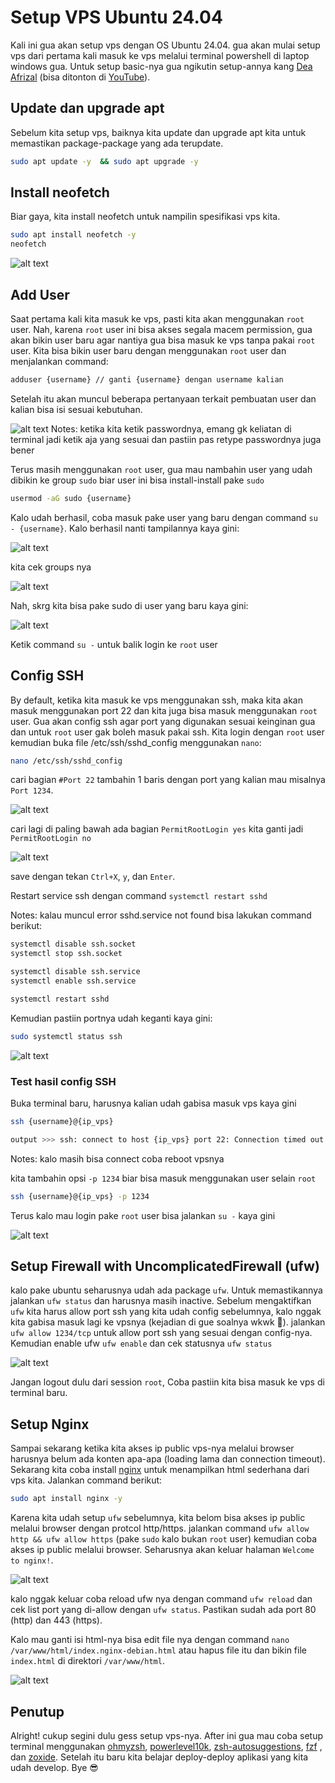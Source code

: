 # Setup VPS Ubuntu 24.04

Kali ini gua akan setup vps dengan OS Ubuntu 24.04. gua akan mulai setup vps dari pertama kali masuk ke vps melalui terminal powershell di laptop windows gua. Untuk setup basic-nya gua ngikutin setup-annya kang [Dea Afrizal](https://www.youtube.com/@deaafrizal) (bisa ditonton di [YouTube](https://www.youtube.com/watch?v=kgj18fGXuac)).

## Update dan upgrade apt

Sebelum kita setup vps, baiknya kita update dan upgrade apt kita untuk memastikan package-package yang ada terupdate.

```bash
sudo apt update -y  && sudo apt upgrade -y
```

## Install neofetch

Biar gaya, kita install neofetch untuk nampilin spesifikasi vps kita.

```bash
sudo apt install neofetch -y
neofetch
```

![alt text](image-4.png)

## Add User

Saat pertama kali kita masuk ke vps, pasti kita akan menggunakan `root` user. Nah, karena `root` user ini bisa akses segala macem permission, gua akan bikin user baru agar nantiya gua bisa masuk ke vps tanpa pakai `root` user. Kita bisa bikin user baru dengan menggunakan `root` user dan menjalankan command:

```bash
adduser {username} // ganti {username} dengan username kalian
```

Setelah itu akan muncul beberapa pertanyaan terkait pembuatan user dan kalian bisa isi sesuai kebutuhan.

![alt text](image.png)
Notes: ketika kita ketik passwordnya, emang gk keliatan di terminal jadi ketik aja yang sesuai dan pastiin pas retype passwordnya juga bener

Terus masih menggunakan `root` user, gua mau nambahin user yang udah dibikin ke group `sudo` biar user ini bisa install-install pake `sudo`

```bash
usermod -aG sudo {username}
```

Kalo udah berhasil, coba masuk pake user yang baru dengan command `su - {username}`. Kalo berhasil nanti tampilannya kaya gini:

![alt text](image-1.png)

kita cek groups nya

![alt text](image-2.png)

Nah, skrg kita bisa pake sudo di user yang baru kaya gini:

![alt text](image-3.png)

Ketik command `su -` untuk balik login ke `root` user

## Config SSH

By default, ketika kita masuk ke vps menggunakan ssh, maka kita akan masuk menggunakan port 22 dan kita juga bisa masuk menggunakan `root` user. Gua akan config ssh agar port yang digunakan sesuai keinginan gua dan untuk `root` user gak boleh masuk pakai ssh. Kita login dengan `root` user kemudian buka file /etc/ssh/sshd_config menggunakan `nano`:

```bash
nano /etc/ssh/sshd_config
```

cari bagian `#Port 22` tambahin 1 baris dengan port yang kalian mau misalnya `Port 1234`.

![alt text](image-5.png)

cari lagi di paling bawah ada bagian `PermitRootLogin yes` kita ganti jadi `PermitRootLogin no`

![alt text](image-6.png)

save dengan tekan `Ctrl+X`, `y`, dan `Enter`.

Restart service ssh dengan command `systemctl restart sshd`

Notes: kalau muncul error sshd.service not found bisa lakukan command berikut:

```bash
systemctl disable ssh.socket
systemctl stop ssh.socket

systemctl disable ssh.service
systemctl enable ssh.service

systemctl restart sshd
```

Kemudian pastiin portnya udah keganti kaya gini:

```bash
sudo systemctl status ssh
```

![alt text](image-7.png)

### Test hasil config SSH

Buka terminal baru, harusnya kalian udah gabisa masuk vps kaya gini

```bash
ssh {username}@{ip_vps}

output >>> ssh: connect to host {ip_vps} port 22: Connection timed out
```

Notes: kalo masih bisa connect coba reboot vpsnya

kita tambahin opsi `-p 1234` biar bisa masuk menggunakan user selain `root`

```bash
ssh {username}@{ip_vps} -p 1234
```

Terus kalo mau login pake `root` user bisa jalankan `su -` kaya gini

![alt text](image-8.png)

## Setup Firewall with UncomplicatedFirewall (ufw)

kalo pake ubuntu seharusnya udah ada package `ufw`. Untuk memastikannya jalankan `ufw status` dan harusnya masih inactive. Sebelum mengaktifkan `ufw` kita harus allow port ssh yang kita udah config sebelumnya, kalo nggak kita gabisa masuk lagi ke vpsnya (kejadian di gue soalnya wkwk 🤣). jalankan `ufw allow 1234/tcp` untuk allow port ssh yang sesuai dengan config-nya. Kemudian enable ufw `ufw enable` dan cek statusnya `ufw status`

![alt text](image-9.png)

Jangan logout dulu dari session `root`, Coba pastiin kita bisa masuk ke vps di terminal baru.

## Setup Nginx

Sampai sekarang ketika kita akses ip public vps-nya melalui browser harusnya belum ada konten apa-apa (loading lama dan connection timeout). Sekarang kita coba install [nginx](https://nginx.org/en/) untuk menampilkan html sederhana dari vps kita. Jalankan command berikut:

```bash
sudo apt install nginx -y
```

Karena kita udah setup `ufw` sebelumnya, kita belom bisa akses ip public melalui browser dengan protcol http/https. jalankan command `ufw allow http && ufw allow https` (pake `sudo` kalo bukan `root` user) kemudian coba akses ip public melalui browser. Seharusnya akan keluar halaman `Welcome to nginx!`.

![alt text](image-10.png)

kalo nggak keluar coba reload ufw nya dengan command `ufw reload` dan cek list port yang di-allow dengan `ufw status`. Pastikan sudah ada port 80 (http) dan 443 (https).

Kalo mau ganti isi html-nya bisa edit file nya dengan command `nano /var/www/html/index.nginx-debian.html` atau hapus file itu dan bikin file `index.html` di direktori `/var/www/html`.

![alt text](image-11.png)

## Penutup

Alright! cukup segini dulu gess setup vps-nya. After ini gua mau coba setup terminal menggunakan [ohmyzsh](https://github.com/ohmyzsh/ohmyzsh/wiki/Installing-ZSH), [powerlevel10k](https://github.com/romkatv/powerlevel10k), [zsh-autosuggestions](https://github.com/zsh-users/zsh-autosuggestions/blob/master/INSTALL.md), [fzf](https://github.com/junegunn/fzf) , dan [zoxide](https://github.com/ajeetdsouza/zoxide). Setelah itu baru kita belajar deploy-deploy aplikasi yang kita udah develop. Bye 😎
